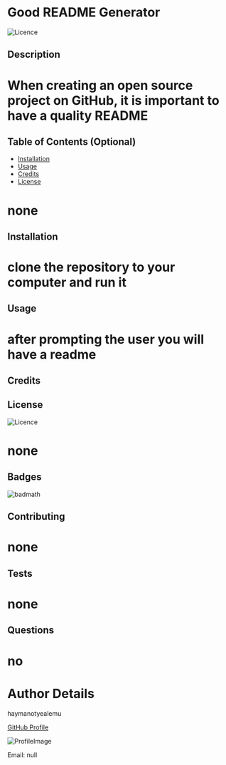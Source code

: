 
# **Good README Generator**
![Licence](https://img.shields.io/badge/License-none-blue.svg)
## Description
# When creating an open source project on GitHub, it is important to have a quality README 
## Table of Contents (Optional)
* [Installation](#installation)
* [Usage](#usage)
* [Credits](#credits)
* [License](#license)
# none
## Installation
# clone the repository to your computer and run it
## Usage
# after prompting the user you will have a readme
## Credits
## License
![Licence](https://img.shields.io/badge/License-none-blue.svg)
# none
## Badges
![badmath](https://img.shields.io/github/languages/top/nielsenjared/badmath)
## Contributing 
# none
## Tests
# none
## Questions
# no
# Author Details 
haymanotyealemu

[GitHub Profile](https://github.com/haymanotyealemu)

![ProfileImage](https://avatars0.githubusercontent.com/u/43423292?v=4)

Email: null
